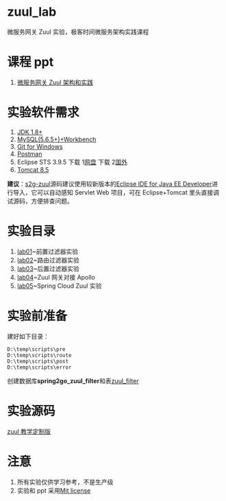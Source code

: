 # zuul_lab

微服务网关 Zuul 实验，极客时间微服务架构实践课程

# 课程 ppt

1. [微服务网关 Zuul 架构和实践](ppt/微服务网关Zuul架构和实践.pdf)

# 实验软件需求

1. [JDK 1.8+](http://www.oracle.com/technetwork/java/javase/downloads/jdk8-downloads-2133151.html)
2. [MySQL(5.6.5+)+Workbench](https://dev.mysql.com/downloads/)
3. [Git for Windows](https://gitforwindows.org/)
4. [Postman](https://www.getpostman.com/)
5. Eclipse STS 3.9.5 下载 1[网盘](https://pan.baidu.com/s/1xqy4G_r9N24WODBBuGlIog) 下载 2[国外](https://spring.io/tools)
6. [Tomcat 8.5](https://tomcat.apache.org/)

**建议**：[s2g-zuul](https://github.com/spring2go/s2g-zuul)源码建议使用较新版本的[Eclipse IDE for Java EE Developer](https://www.eclipse.org/downloads/packages/release/2019-03/r/eclipse-ide-enterprise-java-developers)进行导入，它可以自动感知 Servlet Web 项目，可在 Eclipse+Tomcat 里头直接调试源码，方便排查问题。

# 实验目录

1. [lab01](lab01)~前置过滤器实验
2. [lab02](lab02)~路由过滤器实验
3. [lab03](lab03)~后置过滤器实验
4. [lab04](lab04)~Zuul 网关对接 Apollo
5. [lab05](lab05)~Spring Cloud Zuul 实验

# 实验前准备

建好如下目录：

```
D:\temp\scripts\pre
D:\temp\scripts\route
D:\temp\scripts\post
D:\temp\scripts\error
```

创建数据库**spring2go_zuul_filter**和表[zuul_filter](https://github.com/spring2go/s2g-zuul/blob/master/s2g-zuul-mobile/src/main/resources/db/schema.sql)

# 实验源码

[zuul 教学定制版](https://github.com/spring2go/s2g-zuul)

# 注意

1. 所有实验仅供学习参考，不是生产级
2. 实验和 ppt 采用[Mit license](LICENSE)
